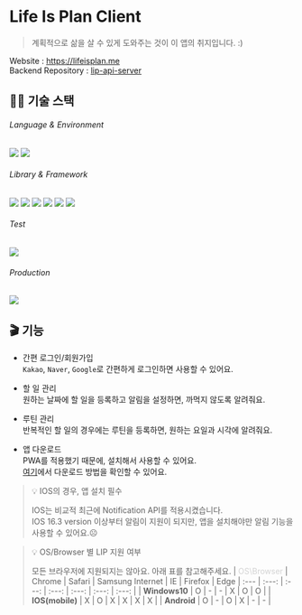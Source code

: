 # Life Is Plan Client

> 계획적으로 삶을 살 수 있게 도와주는 것이 이 앱의 취지입니다. :)<br/>

Website : https://lifeisplan.me<br/>
Backend Repository : [lip-api-server](https://github.com/gingaminga/lip-api-server#readme)

## 👨‍💻 기술 스택

###### Language & Environment

<img src="https://shields.io/badge/typescript-3178C6?logo=typescript&logoColor=FFF&style=for-the-badge"/>
<img src="https://shields.io/badge/node.js-339933?logo=nodedotjs&logoColor=FFF&style=for-the-badge"/>

###### Library & Framework

<img src="https://img.shields.io/badge/next.js-000000?style=for-the-badge&logo=nextdotjs&logoColor=white"/>
<img src="https://img.shields.io/badge/redux-764ABC?style=for-the-badge&logo=redux&logoColor=white"/>
<img src="https://img.shields.io/badge/react_query-FF4154?style=for-the-badge&logo=reactquery&logoColor=white"/>
<img src="https://img.shields.io/badge/tailwind_CSS-06B6D4?style=for-the-badge&logo=tailwindcss&logoColor=white"/>
<img src="https://img.shields.io/badge/firebase-FFCA28?style=for-the-badge&logo=firebase&logoColor=white"/>
<img src="https://img.shields.io/badge/pwa-5A0FC8?style=for-the-badge&logo=pwa&logoColor=white"/>

###### Test

<img src="https://img.shields.io/badge/storybook-FF4785?style=for-the-badge&logo=storybook&logoColor=white"/>

###### Production

<img src="https://img.shields.io/badge/vercel-000000?style=for-the-badge&logo=vercel&logoColor=white"/>

## 🎬 기능

- 간편 로그인/회원가입<br/>
  `Kakao`, `Naver`, `Google`로 간편하게 로그인하면 사용할 수 있어요.

- 할 일 관리 <br/>
  원하는 날짜에 할 일을 등록하고 알림을 설정하면, 까먹지 않도록 알려줘요.

- 루틴 관리 <br/>
  반복적인 할 일의 경우에는 루틴을 등록하면, 원하는 요일과 시각에 알려줘요.

- 앱 다운로드 <br/>
  PWA를 적용했기 때문에, 설치해서 사용할 수 있어요.<br/>
  [여기](https://gingaminga.notion.site/183e61c93a8241f1853b8105ac8e8fcf?pvs=4)에서 다운로드 방법을 확인할 수 있어요.

> 💡 IOS의 경우, 앱 설치 필수
>
> IOS는 비교적 최근에 Notification API를 적용시켰습니다.<br/>
> IOS 16.3 version 이상부터 알림이 지원이 되지만, 앱을 설치해야만 알림 기능을 사용할 수 있어요.☹️

> 💡 OS/Browser 별 LIP 지원 여부
>
> 모든 브라우저에 지원되지는 않아요. 아래 표를 참고해주세요.
> | <span style="color:lightgrey">OS\Browser</span> | Chrome | Safari | Samsung Internet | IE | Firefox | Edge
> | :--- | :---: | :---: | :---: | :---: | :---: | :---: |
> | **Windows10** | O | - | - | X | O | O |
> | **IOS(mobile)** | X | O | X | X | X | X |
> | **Android** | O | - | O | X | - | - |
